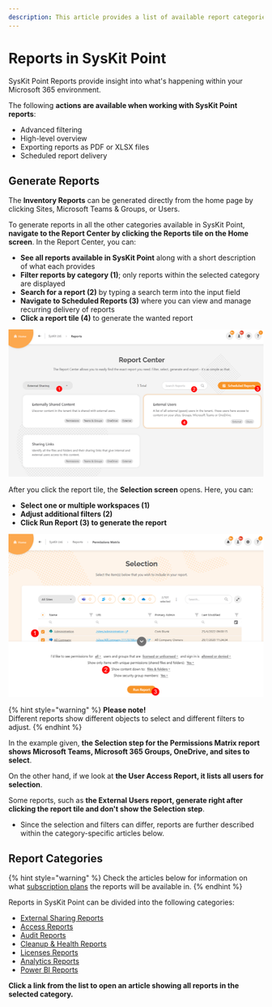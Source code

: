 ```yaml
---
description: This article provides a list of available report categories and shows how to generate reports in SysKit Point.
---
```


# Reports in SysKit Point

SysKit Point Reports provide insight into what's happening within your Microsoft 365 environment. 

The following **actions are available when working with SysKit Point reports**:
* Advanced filtering
* High-level overview
* Exporting reports as PDF or XLSX files
* Scheduled report delivery

## Generate Reports

The **Inventory Reports** can be generated directly from the home page by clicking Sites, Microsoft Teams & Groups, or Users. 

To generate reports in all the other categories available in SysKit Point, **navigate to the Report Center by clicking the Reports tile on the Home screen**.
In the Report Center, you can:
* **See all reports available in SysKit Point** along with a short description of what each provides
* **Filter reports by category (1)**; only reports within the selected category are displayed
* **Search for a report (2)** by typing a search term into the input field
* **Navigate to Scheduled Reports (3)** where you can view and manage recurring delivery of reports 
* **Click a report tile (4)** to generate the wanted report

![SysKit Point - Report Center](../.gitbook/assets/generate_reports_overview-report_center.png)

After you click the report tile, the **Selection screen** opens.
Here, you can:
* **Select one or multiple workspaces (1)**
* **Adjust additional filters (2)**
* **Click Run Report (3) to generate the report**

![Generating Reports - Selection Screen](../.gitbook/assets/generate_reports_overview-selection_step.png)

{% hint style="warning" %}
**Please note!**  
Different reports show different objects to select and different filters to adjust. 
{% endhint %}

In the example given, **the Selection step for the Permissions Matrix report shows Microsoft Teams, Microsoft 365 Groups, OneDrive, and sites to select**. 

On the other hand, if we look at **the User Access Report, it lists all users for selection**. 

Some reports, such as **the External Users report, generate right after clicking the report tile and don't show the Selection step**. 
* Since the selection and filters can differ, reports are further described within the category-specific articles below.

## Report Categories

{% hint style="warning" %}
Check the articles below for information on what [subscription plans](https://www.syskit.com/products/point/pricing/) the reports will be available in.
{% endhint %}

Reports in SysKit Point can be divided into the following categories:
* [External Sharing Reports](external-sharing-reports.md)
* [Access Reports](access-reports.md)
* [Audit Reports](audit-reports.md)
* [Cleanup & Health Reports](cleanup-and-health-reports.md)
* [Licenses Reports](licenses-reports.md)
* [Analytics Reports](analytics-reports.md)
* [Power BI Reports](power-bi-reports.md)


**Click a link from the list to open an article showing all reports in the selected category.**
